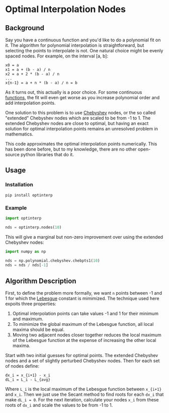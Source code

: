 # Optimal Interpolation Nodes

## Background
Say you have a continuous function and you'd like to do a polynomial fit on it. The algorithm for polynomial interpolation is straightforward, but selecting the points to interpolate is not. One natural choice might be evenly spaced nodes. For example, on the interval [a, b]:

<!---TODO: Rewrite this in LaTex if Github ever supports it :(--->
```
x0 = a  
x1 = a + (b - a) / n  
x2 = a + 2 * (b - a) / n  
...
x{n-1} = a + n * (b - a) / n = b  
```

As it turns out, this actually is a poor choice. For some continuous [functions](https://en.wikipedia.org/wiki/Runge%27s_phenomenon), the fit will even get worse as you increase polynomial order and add interpolation points.

One solution to this problem is to use [Chebyshev](https://en.wikipedia.org/wiki/Chebyshev_nodes) nodes, or the so called "extended" Chebyshev nodes which are scaled to be from -1 to 1. The extended Chebyshev nodes are close to optimal, but having an exact solution for optimal interpolation points remains an unresolved problem in mathematics.

This code approximates the optimal interpolation points numerically. This has been done before, but to my knowledge, there are no other open-source python libraries that do it.

## Usage

### Installation

```
pip install optinterp
```

### Example
<!---TODO: Construct a more illustrative example--->
```python
import optinterp

nds = optinterp.nodes(10)
```

This will give a marginal but non-zero improvement over using the extended Chebyshev nodes:
```python
import numpy as np

nds = np.polynomial.chebyshev.chebpts1(10)
nds = nds / nds[-1]
```

## Algorithm Description

First, to define the problem more formally, we want `n` points between -1 and 1 for which the [Lebesgue](https://en.wikipedia.org/wiki/Lebesgue_constant) constant is mimimized. The technique used here expoits three properties:  
1. Optimal interpolation points can take values -1 and 1 for their minimum and maximum.
2. To mimimize the global maximum of the Lebesgue function, all local maxima should be equal.
3. Moving two adjacent nodes closer together reduces the local maximum of the Lebesgue function at the expense of increasing the other local maxima.

Start with two initial guesses for optimal points. The extended Chebyshev nodes and a set of slightly perturbed Chebyshev nodes. Then for each set of nodes define:

```
dx_i = x_{i+1} - x_i
dL_i = L_i - L_{avg}
```
Where `L_i` is the local maximum of the Lebesgue function between `x_{i+1}` and `x_i`. Then we just use the Secant method to find roots for each `dx_i` that make `dL_i = 0`. For the next iteration, calculate your nodes `x_i` from these roots of `dx_i` and scale the values to be from -1 to 1.
